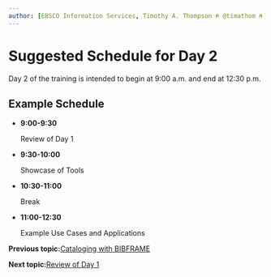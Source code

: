```yaml
---
author: [EBSCO Information Services, Timothy A. Thompson ⍝ @timathom ⍝ @timathom@indieweb.social]
---
```


# Suggested Schedule for Day 2

Day 2 of the training is intended to begin at 9:00 a.m. and end at 12:30 p.m.

## Example Schedule

-   **9:00-9:30**

    Review of Day 1

-   **9:30-10:00**

    Showcase of Tools

-   **10:30-11:00**

    Break

-   **11:00-12:30**

    Example Use Cases and Applications


**Previous topic:**[Cataloging with BIBFRAME](../day_1/lesson_5/topic_1/cataloging_activity.md)

**Next topic:**[Review of Day 1](../day_2/lesson_0/review_of_day_1.md)

